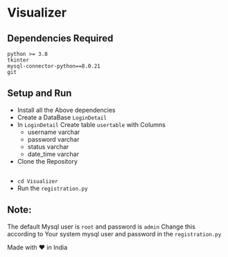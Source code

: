 # Visualizer
## Dependencies Required
```
python >= 3.8
tkinter
mysql-connector-python==8.0.21
git
```

## Setup and Run
- Install all the Above dependencies 
- Create a DataBase ``` LoginDetail ```
- In ``` LoginDetail ``` Create table ``` usertable ``` with Columns
    - username varchar
    - password varchar
    - status varchar
    - date_time varchar
- Clone the Repository
```
```
- ``` cd Visualizer ```
-  Run the ``` registration.py ```

## Note:
The default Mysql user is ``` root ``` and password is ``` admin ``` Change this according to Your system mysql user and password in the ``` registration.py ```

Made with ♥ in India
